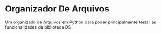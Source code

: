 # Organizador De Arquivos
Um organizado de Arquivos em Python para poder principalmente testar as funcionalidades da biblioteca OS
